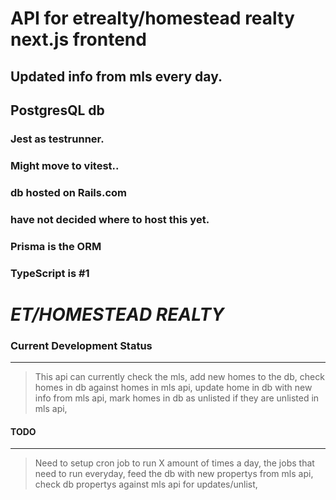# API for etrealty/homestead realty next.js frontend
## Updated info from mls every day.
## PostgresQL db
### Jest as testrunner.
### Might move to vitest..
### db hosted on Rails.com
### have not decided where to host this yet.
### Prisma is the ORM
### TypeScript is #1

# *ET/HOMESTEAD REALTY*

### Current Development Status
--------------------------------------

> This api can currently check the mls,
> add new homes to the db,
> check homes in db against homes in mls api,
> update home in db with new info from mls api,
> mark homes in db as unlisted if they are unlisted in mls api,


#### TODO
-------------------------------
> Need to setup cron job to run X amount of times a day,
> the jobs that need to run everyday,
> feed the db with new propertys from mls api,
> check db propertys against mls api for updates/unlist,
